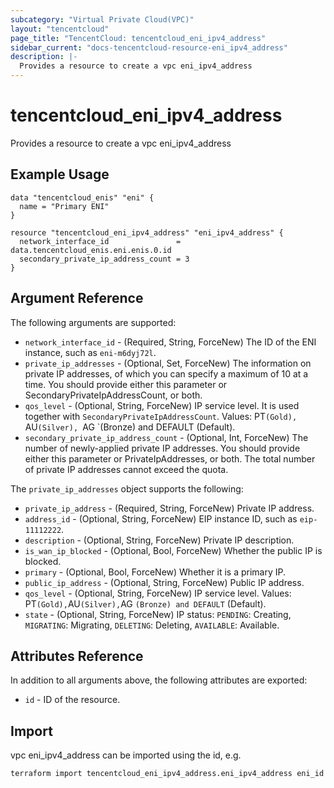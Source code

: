 ```yaml
---
subcategory: "Virtual Private Cloud(VPC)"
layout: "tencentcloud"
page_title: "TencentCloud: tencentcloud_eni_ipv4_address"
sidebar_current: "docs-tencentcloud-resource-eni_ipv4_address"
description: |-
  Provides a resource to create a vpc eni_ipv4_address
---
```


# tencentcloud_eni_ipv4_address

Provides a resource to create a vpc eni_ipv4_address

## Example Usage

```hcl
data "tencentcloud_enis" "eni" {
  name = "Primary ENI"
}

resource "tencentcloud_eni_ipv4_address" "eni_ipv4_address" {
  network_interface_id               = data.tencentcloud_enis.eni.enis.0.id
  secondary_private_ip_address_count = 3
}
```

## Argument Reference

The following arguments are supported:

* `network_interface_id` - (Required, String, ForceNew) The ID of the ENI instance, such as `eni-m6dyj72l`.
* `private_ip_addresses` - (Optional, Set, ForceNew) The information on private IP addresses, of which you can specify a maximum of 10 at a time. You should provide either this parameter or SecondaryPrivateIpAddressCount, or both.
* `qos_level` - (Optional, String, ForceNew) IP service level. It is used together with `SecondaryPrivateIpAddressCount`. Values: PT`(Gold), `AU`(Silver), `AG `(Bronze) and DEFAULT (Default).
* `secondary_private_ip_address_count` - (Optional, Int, ForceNew) The number of newly-applied private IP addresses. You should provide either this parameter or PrivateIpAddresses, or both. The total number of private IP addresses cannot exceed the quota.

The `private_ip_addresses` object supports the following:

* `private_ip_address` - (Required, String, ForceNew) Private IP address.
* `address_id` - (Optional, String, ForceNew) EIP instance ID, such as `eip-11112222`.
* `description` - (Optional, String, ForceNew) Private IP description.
* `is_wan_ip_blocked` - (Optional, Bool, ForceNew) Whether the public IP is blocked.
* `primary` - (Optional, Bool, ForceNew) Whether it is a primary IP.
* `public_ip_address` - (Optional, String, ForceNew) Public IP address.
* `qos_level` - (Optional, String, ForceNew) IP service level. Values: PT` (Gold), `AU` (Silver), `AG `(Bronze) and DEFAULT` (Default).
* `state` - (Optional, String, ForceNew) IP status: `PENDING`: Creating, `MIGRATING`: Migrating, `DELETING`: Deleting, `AVAILABLE`: Available.

## Attributes Reference

In addition to all arguments above, the following attributes are exported:

* `id` - ID of the resource.



## Import

vpc eni_ipv4_address can be imported using the id, e.g.

```
terraform import tencentcloud_eni_ipv4_address.eni_ipv4_address eni_id
```

